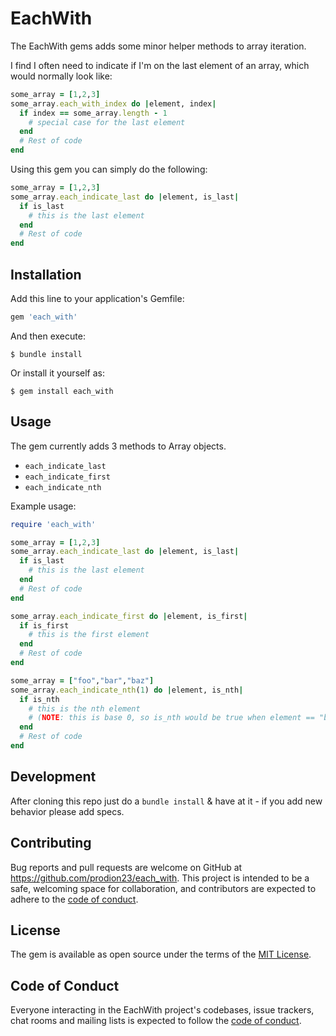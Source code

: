 # EachWith

The EachWith gems adds some minor helper methods to array iteration.  

I find I often need to indicate if I'm on the last element of an array, which would normally look like: 

```ruby
some_array = [1,2,3]
some_array.each_with_index do |element, index|
  if index == some_array.length - 1
    # special case for the last element
  end
  # Rest of code
end
```

Using this gem you can simply do the following: 
```ruby
some_array = [1,2,3]
some_array.each_indicate_last do |element, is_last|
  if is_last
    # this is the last element
  end
  # Rest of code
end

```

## Installation

Add this line to your application's Gemfile:

```ruby
gem 'each_with'
```

And then execute:

    $ bundle install

Or install it yourself as:

    $ gem install each_with

## Usage

The gem currently adds 3 methods to Array objects.

* `each_indicate_last`
* `each_indicate_first`
* `each_indicate_nth`

Example usage: 
```ruby
require 'each_with'

some_array = [1,2,3]
some_array.each_indicate_last do |element, is_last|
  if is_last
    # this is the last element
  end
  # Rest of code
end

some_array.each_indicate_first do |element, is_first|
  if is_first
    # this is the first element
  end
  # Rest of code
end

some_array = ["foo","bar","baz"]
some_array.each_indicate_nth(1) do |element, is_nth|
  if is_nth
    # this is the nth element
    # (NOTE: this is base 0, so is_nth would be true when element == "bar")
  end
  # Rest of code
end

```

## Development

After cloning this repo just do a `bundle install` & have at it - if you add new behavior please add specs.


## Contributing

Bug reports and pull requests are welcome on GitHub at https://github.com/prodion23/each_with. This project is intended to be a safe, welcoming space for collaboration, and contributors are expected to adhere to the [code of conduct](https://github.com/prodion23/each_with/blob/master/CODE_OF_CONDUCT.md).


## License

The gem is available as open source under the terms of the [MIT License](https://opensource.org/licenses/MIT).

## Code of Conduct

Everyone interacting in the EachWith project's codebases, issue trackers, chat rooms and mailing lists is expected to follow the [code of conduct](https://github.com/prodion23/each_with/blob/master/CODE_OF_CONDUCT.md).
